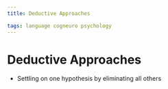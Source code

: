 ```yaml
---
title: Deductive Approaches

tags: language cogneuro psychology 
---
```


# Deductive Approaches
- Settling on one hypothesis by eliminating all others












